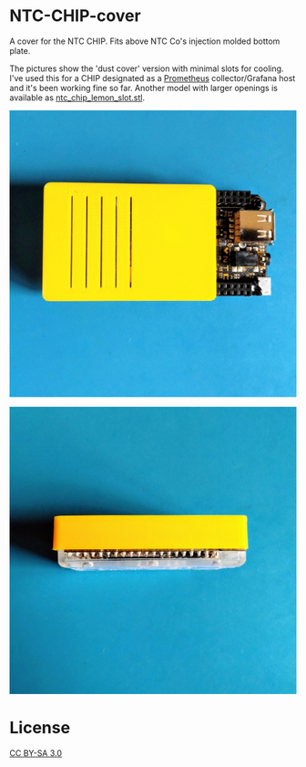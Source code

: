 # NTC-CHIP-cover
A cover for the NTC CHIP. Fits above NTC Co's injection molded bottom plate. 

The pictures show the 'dust cover' version with minimal slots for cooling. I've used this
for a CHIP designated as a [Prometheus](https://prometheus.io/) collector/Grafana host and it's been working fine so far. Another model with
larger openings is available as [ntc_chip_lemon_slot.stl](https://github.com/Collector3/NTC-CHIP-cover/raw/master/ntc_chip_lemon_slot.stl).

![Partially applied cover](https://github.com/Collector3/NTC-CHIP-cover/raw/master/partial.jpg)

![Side view](https://raw.githubusercontent.com/Collector3/NTC-CHIP-cover/master/side.jpg)

# License

[CC BY-SA 3.0](https://creativecommons.org/licenses/by-sa/3.0/)
